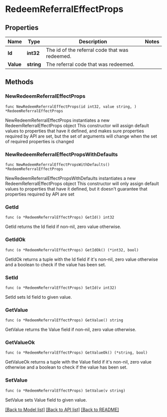 # RedeemReferralEffectProps

## Properties

Name | Type | Description | Notes
------------ | ------------- | ------------- | -------------
**Id** | **int32** | The id of the referral code that was redeemed. | 
**Value** | **string** | The referral code that was redeemed. | 

## Methods

### NewRedeemReferralEffectProps

`func NewRedeemReferralEffectProps(id int32, value string, ) *RedeemReferralEffectProps`

NewRedeemReferralEffectProps instantiates a new RedeemReferralEffectProps object
This constructor will assign default values to properties that have it defined,
and makes sure properties required by API are set, but the set of arguments
will change when the set of required properties is changed

### NewRedeemReferralEffectPropsWithDefaults

`func NewRedeemReferralEffectPropsWithDefaults() *RedeemReferralEffectProps`

NewRedeemReferralEffectPropsWithDefaults instantiates a new RedeemReferralEffectProps object
This constructor will only assign default values to properties that have it defined,
but it doesn't guarantee that properties required by API are set

### GetId

`func (o *RedeemReferralEffectProps) GetId() int32`

GetId returns the Id field if non-nil, zero value otherwise.

### GetIdOk

`func (o *RedeemReferralEffectProps) GetIdOk() (*int32, bool)`

GetIdOk returns a tuple with the Id field if it's non-nil, zero value otherwise
and a boolean to check if the value has been set.

### SetId

`func (o *RedeemReferralEffectProps) SetId(v int32)`

SetId sets Id field to given value.


### GetValue

`func (o *RedeemReferralEffectProps) GetValue() string`

GetValue returns the Value field if non-nil, zero value otherwise.

### GetValueOk

`func (o *RedeemReferralEffectProps) GetValueOk() (*string, bool)`

GetValueOk returns a tuple with the Value field if it's non-nil, zero value otherwise
and a boolean to check if the value has been set.

### SetValue

`func (o *RedeemReferralEffectProps) SetValue(v string)`

SetValue sets Value field to given value.



[[Back to Model list]](../README.md#documentation-for-models) [[Back to API list]](../README.md#documentation-for-api-endpoints) [[Back to README]](../README.md)


